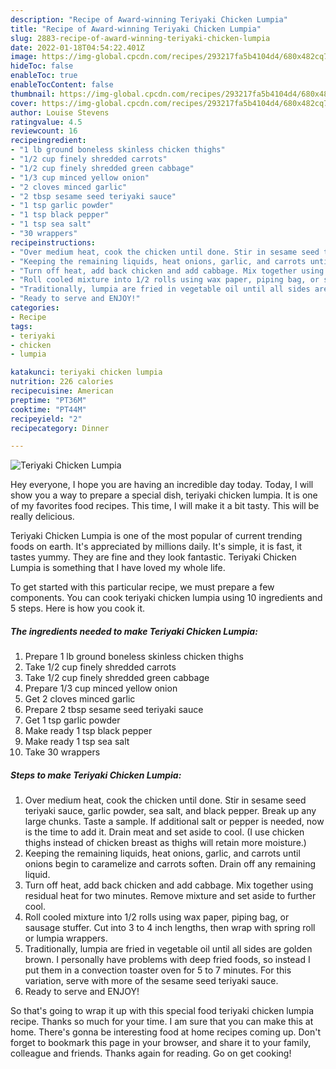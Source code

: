 ```yaml
---
description: "Recipe of Award-winning Teriyaki Chicken Lumpia"
title: "Recipe of Award-winning Teriyaki Chicken Lumpia"
slug: 2883-recipe-of-award-winning-teriyaki-chicken-lumpia
date: 2022-01-18T04:54:22.401Z
image: https://img-global.cpcdn.com/recipes/293217fa5b4104d4/680x482cq70/teriyaki-chicken-lumpia-recipe-main-photo.jpg
hideToc: false
enableToc: true
enableTocContent: false
thumbnail: https://img-global.cpcdn.com/recipes/293217fa5b4104d4/680x482cq70/teriyaki-chicken-lumpia-recipe-main-photo.jpg
cover: https://img-global.cpcdn.com/recipes/293217fa5b4104d4/680x482cq70/teriyaki-chicken-lumpia-recipe-main-photo.jpg
author: Louise Stevens
ratingvalue: 4.5
reviewcount: 16
recipeingredient:
- "1 lb ground boneless skinless chicken thighs"
- "1/2 cup finely shredded carrots"
- "1/2 cup finely shredded green cabbage"
- "1/3 cup minced yellow onion"
- "2 cloves minced garlic"
- "2 tbsp sesame seed teriyaki sauce"
- "1 tsp garlic powder"
- "1 tsp black pepper"
- "1 tsp sea salt"
- "30 wrappers"
recipeinstructions:
- "Over medium heat, cook the chicken until done. Stir in sesame seed teriyaki sauce, garlic powder, sea salt, and black pepper. Break up any large chunks. Taste a sample. If additional salt or pepper is needed, now is the time to add it. Drain meat and set aside to cool. (I use chicken thighs instead of chicken breast as thighs will retain more moisture.)"
- "Keeping the remaining liquids, heat onions, garlic, and carrots until onions begin to caramelize and carrots soften. Drain off any remaining liquid."
- "Turn off heat, add back chicken and add cabbage. Mix together using residual heat for two minutes. Remove mixture and set aside to further cool."
- "Roll cooled mixture into 1/2 rolls using wax paper, piping bag, or sausage stuffer. Cut into 3 to 4 inch lengths, then wrap with spring roll or lumpia wrappers."
- "Traditionally, lumpia are fried in vegetable oil until all sides are golden brown. I personally have problems with deep fried foods, so instead I put them in a convection toaster oven for 5 to 7 minutes. For this variation, serve with more of the sesame seed teriyaki sauce."
- "Ready to serve and ENJOY!"
categories:
- Recipe
tags:
- teriyaki
- chicken
- lumpia

katakunci: teriyaki chicken lumpia 
nutrition: 226 calories
recipecuisine: American
preptime: "PT36M"
cooktime: "PT44M"
recipeyield: "2"
recipecategory: Dinner

---
```



![Teriyaki Chicken Lumpia](https://img-global.cpcdn.com/recipes/293217fa5b4104d4/680x482cq70/teriyaki-chicken-lumpia-recipe-main-photo.jpg)

Hey everyone, I hope you are having an incredible day today. Today, I will show you a way to prepare a special dish, teriyaki chicken lumpia. It is one of my favorites food recipes. This time, I will make it a bit tasty. This will be really delicious.



Teriyaki Chicken Lumpia is one of the most popular of current trending foods on earth. It's appreciated by millions daily. It's simple, it is fast, it tastes yummy. They are fine and they look fantastic. Teriyaki Chicken Lumpia is something that I have loved my whole life.


To get started with this particular recipe, we must prepare a few components. You can cook teriyaki chicken lumpia using 10 ingredients and 5 steps. Here is how you cook it.

<!--inarticleads1-->

##### The ingredients needed to make Teriyaki Chicken Lumpia:

1. Prepare 1 lb ground boneless skinless chicken thighs
1. Take 1/2 cup finely shredded carrots
1. Take 1/2 cup finely shredded green cabbage
1. Prepare 1/3 cup minced yellow onion
1. Get 2 cloves minced garlic
1. Prepare 2 tbsp sesame seed teriyaki sauce
1. Get 1 tsp garlic powder
1. Make ready 1 tsp black pepper
1. Make ready 1 tsp sea salt
1. Take 30 wrappers




<!--inarticleads2-->

##### Steps to make Teriyaki Chicken Lumpia:

1. Over medium heat, cook the chicken until done. Stir in sesame seed teriyaki sauce, garlic powder, sea salt, and black pepper. Break up any large chunks. Taste a sample. If additional salt or pepper is needed, now is the time to add it. Drain meat and set aside to cool. (I use chicken thighs instead of chicken breast as thighs will retain more moisture.)
1. Keeping the remaining liquids, heat onions, garlic, and carrots until onions begin to caramelize and carrots soften. Drain off any remaining liquid.
1. Turn off heat, add back chicken and add cabbage. Mix together using residual heat for two minutes. Remove mixture and set aside to further cool.
1. Roll cooled mixture into 1/2 rolls using wax paper, piping bag, or sausage stuffer. Cut into 3 to 4 inch lengths, then wrap with spring roll or lumpia wrappers.
1. Traditionally, lumpia are fried in vegetable oil until all sides are golden brown. I personally have problems with deep fried foods, so instead I put them in a convection toaster oven for 5 to 7 minutes. For this variation, serve with more of the sesame seed teriyaki sauce.
1. Ready to serve and ENJOY!



So that's going to wrap it up with this special food teriyaki chicken lumpia recipe. Thanks so much for your time. I am sure that you can make this at home. There's gonna be interesting food at home recipes coming up. Don't forget to bookmark this page in your browser, and share it to your family, colleague and friends. Thanks again for reading. Go on get cooking!
